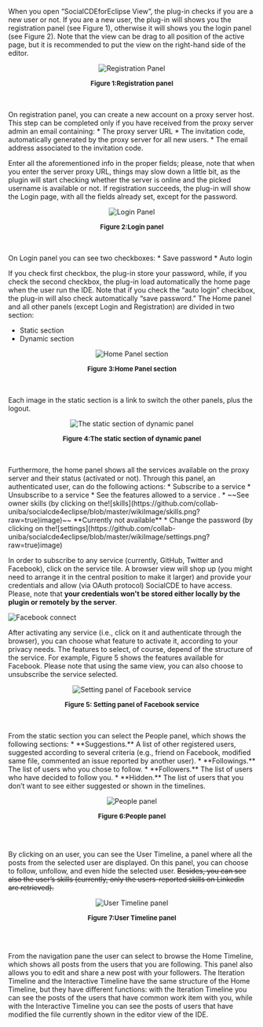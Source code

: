 When you open “SocialCDEforEclipse View”, the plug-in checks if you are a new user or not. If you are a new user, the plug-in will shows you the registration panel (see Figure 1), otherwise it will shows you the login panel (see Figure 2). Note that the view can be drag to all position of the active page, but it is recommended to put the view on the right-hand side of the editor. 

<p align="center"><img src="https://github.com/collab-uniba/socialcde4eclipse/blob/master/wikiImage/RegistrationPage.png?raw=true" alt="Registration Panel"/></p>
<p align="center" style="font-size:small;font-weight:bold;">Figure 1:Registration panel</p>
<br/>
<br/>
On registration panel, you can create a new account on a proxy server host. This step can be completed only if you have received from the proxy server admin an email containing:
* The proxy server URL
* The invitation code, automatically generated by the proxy server for all new users.
* The email address associated to the invitation code.


Enter all the aforementioned info in the proper fields; please, note that when you enter the server proxy URL, things may slow down a little bit, as the plugin will start checking whether the server is online and the picked username is available or not.
If registration succeeds, the plug-in will show the Login page, with all the fields already set, except for the password.

<p align="center"><img src="https://github.com/collab-uniba/socialcde4eclipse/blob/master/wikiImage/LoginPage.png?raw=true" alt="Login Panel"/></p>
<p align="center" style="font-size:small;font-weight:bold;">Figure 2:Login panel</p>
<br/>
<br/>
On Login panel you can see two checkboxes:
* Save password
* Auto login


If you check first checkbox, the plug-in store your password, while, if you check the second checkbox, the plug-in load automatically the home page when the user run the IDE. Note that if you check the “auto login” checkbox, the plug-in will also check automatically “save password.”
The Home panel and all other panels (except Login and Registration) are divided in two section:
* Static section
* Dynamic section

<p align="center"><img src="https://github.com/collab-uniba/socialcde4eclipse/blob/master/wikiImage/HomePage_section.png?raw=true" alt="Home Panel section"/></p>
<p align="center" style="font-size:small;font-weight:bold;">Figure 3:Home Panel section</p>
<br/>
<br/>
Each image in the static section is a link to switch the other panels, plus the logout. 

<p align="center"><img src="https://github.com/collab-uniba/socialcde4eclipse/blob/master/wikiImage/Static_section.png?raw=true" alt="The static section of dynamic panel"/></p>
<p align="center" style="font-size:small;font-weight:bold;">Figure 4:The static section of dynamic panel</p>
<br/>
<br/>
Furthermore, the home panel shows all the services available on the proxy server and their status (activated or not).  Through this panel, an authenticated user, can do the following actions:
* Subscribe to a service 
* Unsubscribe to a service
* See the features allowed to a service .
* ~~See owner skills (by clicking on the![skills](https://github.com/collab-uniba/socialcde4eclipse/blob/master/wikiImage/skills.png?raw=true)image)~~ **Currently not available**
* Change the password (by clicking on the![settings](https://github.com/collab-uniba/socialcde4eclipse/blob/master/wikiImage/settings.png?raw=true)image)

In order to subscribe to any service (currently, GitHub, Twitter and Facebook), click on the service tile. A browser view will shop up (you might need to arrange it in the central position to make it larger) and provide your credentials and allow (via OAuth protocol) SocialCDE to have access. Please, note that **your credentials won't be stored either locally by the plugin or remotely by the server**. 

![Facebook connect](https://github.com/collab-uniba/socialcde4eclipse/blob/master/wikiImage/facebook%20connect.png)

After activating any service (i.e., click on it and authenticate through the browser), you can choose what feature to activate it, according to your privacy needs. The features to select, of course, depend of the structure of the service.  For example, Figure 5 shows the features available for Facebook. Please note that using the same view, you can also choose to unsubscribe the service selected.

<p align="center"><img src="https://github.com/collab-uniba/socialcde4eclipse/blob/master/wikiImage/ServiceSettingPage.png?raw=true" alt="Setting panel of Facebook service"/></p>
<p align="center" style="font-size:small;font-weight:bold;">Figure 5: Setting panel of Facebook service</p>
<br/>
<br/>
From the static section you can select the People panel, which shows the following sections:
* **Suggestions.** A list of other registered users, suggested according to several criteria (e.g., friend on Facebook, modified same file, commented an issue reported by another user).
* **Followings.** The list of users who you chose to follow.
* **Followers.** The list of users who have decided to follow you.
* **Hidden.** The list of users that you don’t want to see either suggested  or shown in the timelines.

<p align="center"><img src="https://github.com/collab-uniba/socialcde4eclipse/blob/master/wikiImage/PeoplePage.png?raw=true" alt="People panel"/></p>
<p align="center" style="font-size:small;font-weight:bold;">Figure 6:People panel</p>
<br/>
<br/>

By clicking on an user, you can see the User Timeline, a panel where all the posts from the selected user are displayed. On this panel, you can choose to follow, unfollow, and even hide the selected user. ~~Besides, you can see also the user’s skills (currently, only the users-reported skills on LinkedIn are retrieved).~~

<p align="center"><img src="https://github.com/collab-uniba/socialcde4eclipse/blob/master/wikiImage/UserTimelinePage.png?raw=true" alt="User Timeline panel"/></p>
<p align="center" style="font-size:small;font-weight:bold;">Figure 7:User Timeline panel</p>
<br/>
<br/>

From the navigation pane the user can select to browse the Home Timeline, which shows all posts from the users that you are following.  This panel also allows you to edit and share a new post with your followers. 
The Iteration Timeline and the Interactive Timeline have the same structure of the Home Timeline, but they have different functions:  with the Iteration  Timeline you can see the posts of the users that have common work item with you, while with the Interactive Timeline you can see the posts of users that have modified the file currently shown in the editor view of the IDE.